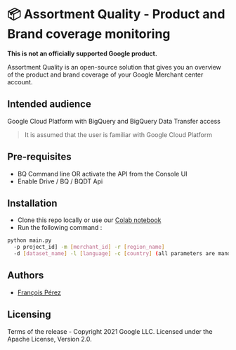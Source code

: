 # 📦 Assortment Quality - Product and Brand coverage monitoring

**This is not an officially supported Google product.**

Assortment Quality is an open-source solution that gives you an overview of the product and brand coverage of your
Google Merchant center account.

## Intended audience

Google Cloud Platform with BigQuery and BigQuery Data Transfer access

> It is assumed that the user is familiar with Google Cloud
> Platform

## Pre-requisites

- BQ Command line OR activate the API from the Console UI
- Enable Drive / BQ / BQDT Api

## Installation

- Clone this repo locally or use our
  [Colab notebook](https://colab.research.google.com/github/google/assortment-quality-for-google-shopping/blob/main/Colab%20-%20Setup%20Guide.ipynb)
- Run the following command :
```bash
python main.py
  -p project_id] -m [merchant_id] -r [region_name]
  -d [dataset_name] -l [language] -c [country] (all parameters are mandatory)
```



## Authors

 - [François Pérez](mailto:fraperez@google.com)

## Licensing

Terms of the release - Copyright 2021 Google LLC. Licensed under the Apache
License, Version 2.0.